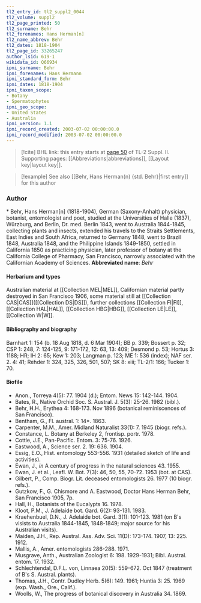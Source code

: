 ```yaml
---
tl2_entry_id: tl2_suppl2_0044
tl2_volume: suppl2
tl2_page_printed: 50
tl2_surname: Behr
tl2_forenames: Hans Herman[n]
tl2_name_abbrev: Behr
tl2_dates: 1818-1904
tl2_page_id: 33265247
author_lsid: 619-1
wikidata_id: Q66934
ipni_surname: Behr
ipni_forenames: Hans Hermann
ipni_standard_form: Behr
ipni_dates: 1818-1904
ipni_taxon_scope: 
- Botany
- Spermatophytes
ipni_geo_scope: 
- United States
- Australia
ipni_version: 1.1
ipni_record_created: 2003-07-02 00:00:00.0
ipni_record_modified: 2003-07-02 00:00:00.0
---
```



> [!cite] BHL link: this entry starts at [page 50](https://www.biodiversitylibrary.org/page/33265247) of TL-2 Suppl. II.
> Supporting pages: [[Abbreviations|abbreviations]], [[Layout key|layout key]].

> [!example] See also [[Behr, Hans Herman(n) {std. Behr}|first entry]] for this author

### Author

\* Behr, Hans Herman\[n\] (1818-1904), German (Saxony-Anhalt) physician, botanist, entomologist and poet, studied at the Universities of Halle (1837), Würzburg, and Berlin, Dr. med. Berlin 1843, went to Australia 1844-1845, collecting plants and insects, extended his travels to the Straits Settlements, East Indies and South Africa, returned to Germany 1848, went to Brazil 1848, Australia 1848, and the Philippine Islands 1849-1850, settled in California 1850 as practicing physician, later professor of botany at the California College of Pharmacy, San Francisco, narrowly associated with the Californian Academy of Sciences. 
**Abbreviated name**: *Behr*

#### Herbarium and types

Australian material at [[Collection MEL|MEL]], Californian material partly destroyed in San Francisco 1906, some material still at [[Collection CAS|CAS]]([[Collection DS|DS]]), further collections [[Collection FI|FI]], [[Collection HAL|HAL]], [[Collection HBG|HBG]], [[Collection LE|LE]], [[Collection W|W]].

#### Bibliography and biography

Barnhart 1: 154 (b. 18 Aug 1818, d. 6 Mar 1904); BB p. 339; Bossert p. 32; CSP 1: 248, 7: 124-125, 9: 171-172, 12: 63, 13: 409; Desmond p. 53; Hortus 3: 1188; HR; IH 2: 65; Kew 1: 203; Langman p. 123; ME 1: 536 (index); NAF ser. 2. 4: 41; Rehder 1: 324, 325, 326, 501, 507; SK 8: xiii; TL-2/1: 166; Tucker 1: 70.

#### Biofile

- Anon., Torreya 4(5): 77. 1904 (d.); Entom. News 15: 142-144. 1904.
- Bates, R., Native Orchid Soc. S. Austral. J. 5(3): 25-26. 1982 (bibl.).
- Behr, H.H., Erythea 4: 168-173. Nov 1896 (botanical reminiscences of San Francisco).
- Bentham, G., Fl. austral. 1: 14\*. 1863.
- Carpenter, M.M., Amer. Midland Naturalist 33(1): 7. 1945 (biogr. refs.).
- Constance, L. Botany at Berkeley 2, frontisp. portr. 1978.
- Cottle, J.E., Pan-Pacific. Entom. 3: 75-76. 1926.
- Eastwood, A., Science ser. 2. 19: 636. 1904.
- Essig, E.O., Hist. entomology 553-556. 1931 (detailed sketch of life and activities).
- Ewan, J., *in* A century of progress in the natural sciences 43. 1955.
- Ewan, J. et al., Leafl. W. Bot. 7(3): 46, 50, 55, 70-72. 1953 (bot. at CAS).
- Gilbert, P., Comp. Biogr. Lit. deceased entomologists 26. 1977 (10 biogr. refs.).
- Gutzkow, F., G. Chismore and A. Eastwood, Doctor Hans Herman Behr, San Francisco 1905, 7p.
- Hall, H., Botanists of the Eucalypts 16. 1978.
- Kloot, P.M., J. Adelaide bot. Gard. 6(2): 93-131. 1983.
- Kraehenbuel, D.N., J. Adelaide bot. Gard. 3(1): 101-123. 1981 (on B's visists to Australia 1844-1845, 1848-1849; major source for his Australian visits).
- Maiden, J.H., Rep. Austral. Ass. Adv. Sci. 11(D): 173-174. 1907, 13: 225. 1912.
- Mallis, A., Amer. entomologists 286-288. 1971.
- Musgrave, Anth., Australian Zoologist 6: 198. 1929-1931; Bibl. Austral. entom. 17. 1932.
- Schlechtendal, D.F.L. von, Linnaea 20(5): 559-672. Oct 1847 (treatment of B's S. Austral. plants).
- Thomas, J.H., Contr. Dudley Herb. 5(6): 149. 1961; Huntia 3: 25. 1969 (exp. Wash., Ore., Calif.).
- Woolls, W., The progress of botanical discovery in Australia 34. 1869.

